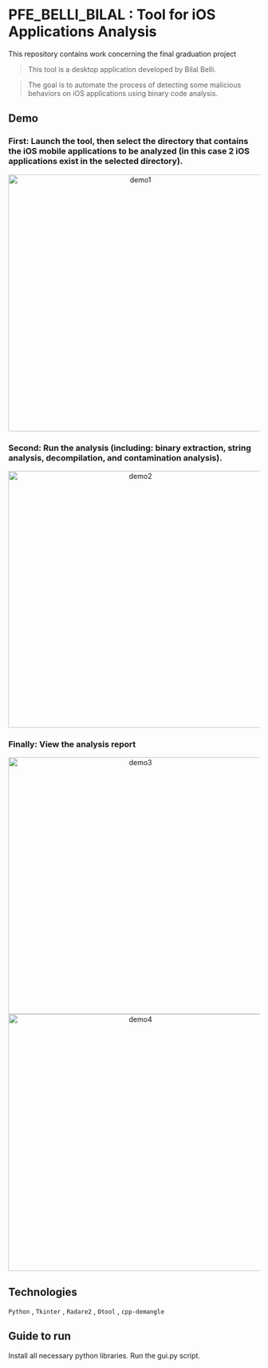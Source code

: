 # PFE_BELLI_BILAL : Tool for iOS Applications Analysis
This repository contains work concerning the final graduation project 

> This tool is a desktop application developed by Bilal Belli.

> The goal is to automate the process of detecting some malicious behaviors on iOS applications using binary code analysis.

## Demo

### First: Launch the tool, then select the directory that contains the iOS mobile applications to be analyzed (in this case 2 iOS applications exist in the selected directory).
<div align="center">
   <img width="514" alt="demo1" src="https://github.com/user-attachments/assets/ba02b53e-79b0-4b42-91c0-14a5f4661768">
</div>

### Second: Run the analysis (including: binary extraction, string analysis, decompilation, and contamination analysis).
<div align="center">
   <img width="514" alt="demo2" src="https://github.com/user-attachments/assets/fe9fb096-be86-42ab-a5ba-7f48109ed2c0">
</div>

### Finally: View the analysis report
<div align="center">
   <img width="514" alt="demo3" src="https://github.com/user-attachments/assets/c975ad6b-0707-4627-b190-0a3ffed8c437">
</div>

<div align="center">
   <img width="514" alt="demo4" src="https://github.com/user-attachments/assets/17a4d0e4-18fa-4c6c-a3f7-1dda4257dac0">
</div>

## Technologies
``Python`` , ``Tkinter`` , ``Radare2`` , ``Otool`` , ``cpp-demangle``
## Guide to run
Install all necessary python libraries.
Run the gui.py script.